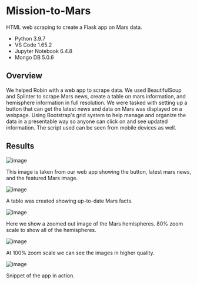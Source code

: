 # Mission-to-Mars

HTML web scraping to create a Flask app on Mars data.

- Python 3.9.7
- VS Code 1.65.2
- Jupyter Notebook 6.4.8
- Mongo DB 5.0.6

## Overview

We helped Robin with a web app to scrape data. We used BeautifulSoup and Splinter to scrape Mars news, create a table on mars information, and hemisphere information in full resolution. We were tasked with setting up a button that can get the latest news and data on Mars was displayed on a webpage. Using Bootstrap's grid system to help manage and organize the data in a presentable way so anyone can click on and see updated information. The script used can be seen from mobile devices as well.

## Results

![image](https://user-images.githubusercontent.com/96445453/158100479-1cc38aa0-8fe6-4ecd-803b-596c8ffaf8f5.png)

This image is taken from our web app showing the button, latest mars news, and the featured Mars image.

![image](https://user-images.githubusercontent.com/96445453/158100598-dd48a441-1643-45eb-9874-083f1ee814d2.png)

A table was created showing up-to-date Mars facts.

![image](https://user-images.githubusercontent.com/96445453/158100751-1b92abf3-e712-4b75-8e85-59f564c192d1.png)

Here we show a zoomed out image of the Mars hemispheres. 80% zoom scale to show all of the hemispheres.

![image](https://user-images.githubusercontent.com/96445453/158100895-8844b779-b3c6-4fe0-b991-6a6e423042aa.png)

At 100% zoom scale we can see the images in higher quality.

![image](https://user-images.githubusercontent.com/96445453/158101148-c1d09cc8-8822-4f3b-935b-84b9d3125e50.png)

Snippet of the app in action.
